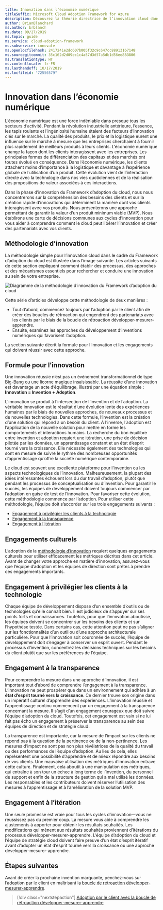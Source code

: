 ```yaml
---
title: Innovation dans l’économie numérique
titleSuffix: Microsoft Cloud Adoption Framework for Azure
description: Découvrez la théorie directrice de l’innovation cloud dans le Framework d’adoption du cloud.
author: BrianBlanchard
ms.author: brblanch
ms.date: 09/27/2019
ms.topic: guide
ms.service: cloud-adoption-framework
ms.subservice: innovate
ms.openlocfilehash: 2417241e2dc607b005f32c9c647cc88913167148
ms.sourcegitcommit: 35c162d2d09ec1c4a57d3d57a5db1d56ee883806
ms.translationtype: HT
ms.contentlocale: fr-FR
ms.lasthandoff: 10/17/2019
ms.locfileid: "72556579"
---
```

# <a name="innovation-in-the-digital-economy"></a>Innovation dans l’économie numérique

L’économie numérique est une force indéniable dans presque tous les secteurs d’activité. Pendant la révolution industrielle antérieure, l’essence, les tapis roulants et l’ingéniosité humaine étaient des facteurs d’innovation clés sur le marché. La qualité des produits, le prix et la logistique eurent une influence sur le marché à mesure que les entreprises cherchaient à fournir plus rapidement de meilleurs produits à leurs clients. L’économie numérique change la façon dont les clients interagissent avec les entreprises. Les principales formes de différenciation des capitaux et des marchés ont toutes évolué en conséquence. Dans l’économie numérique, les clients attachent moins d’importance à la logistique et davantage à l’expérience globale de l’utilisation d’un produit. Cette évolution vient de l’interaction directe avec la technologie dans nos vies quotidiennes et de la réalisation des propositions de valeur associées à ces interactions.

Dans la phase d’innovation du Framework d’adoption du cloud, nous nous concentrerons sur la compréhension des besoins des clients et sur la création rapide d’innovations qui déterminent la manière dont vos clients interagissent avec vos produits. Nous présenterons une approche permettant de garantir la valeur d’un produit minimum viable (MVP). Nous établirons une carte de décisions communes aux cycles d’innovation pour vous aider à comprendre comment le cloud peut libérer l’innovation et créer des partenariats avec vos clients.

## <a name="innovate-methodology"></a>Méthodologie d’innovation

La méthodologie simple pour l’innovation cloud dans le cadre du Framework d’adoption du cloud est illustrée dans l’image suivante. Les articles suivants de cette section expliquent comment établir des processus, des approches et des mécanismes essentiels pour rechercher et conduire une innovation au sein de votre entreprise.

![Diagramme de la méthodologie d’innovation du Framework d’adoption du cloud](../../_images/innovate/innovate-methodology.png)

Cette série d’articles développe cette méthodologie de deux manières :

- Tout d’abord, commencez toujours par l’adoption par le client afin de créer des boucles de rétroaction qui engendrent des partenariats avec les clients par le biais de la boucle de rétroaction développer-mesurer-apprendre.
- Ensuite, examinez les approches du développement d’inventions numériques qui favorisent l’adoption.

La section suivante décrit la formule pour l’innovation et les engagements qui doivent réussir avec cette approche.

## <a name="formula-for-innovation"></a>Formule pour l’innovation

Une innovation réussie n’est pas un événement transformationnel de type Big-Bang ou une licorne magique insaisissable. La réussite d’une innovation est davantage un acte d’équilibrage, illustré par une équation simple : **Innovation = Invention + Adoption**.

L’innovation se produit à l’intersection de l’invention et de l’adoption. La véritable innovation est le résultat d’une évolution lente des expériences humaines par le biais de nouvelles approches, de nouveaux processus et de nouvelles technologies. Dans cette formule, l’invention est la création d’une solution qui répond à un besoin du client. À l’inverse, l’adoption est l’application de la nouvelle solution pour mettre en forme les comportements et interactions humains. La recherche du bon équilibre entre invention et adoption requiert une itération, une prise de décision pilotée par les données, un apprentissage constant et un état d’esprit tourné vers la croissance. Elle nécessite également des technologies qui sont en mesure de suivre le rythme des nombreuses opportunités d’apprentissage qu’offre la société numérique contemporaine.

Le cloud est souvent une excellente plateforme pour l’invention ou les aspects technologiques de l’innovation. Malheureusement, la plupart des idées intéressantes échouent lors du dur travail d’adoption, plutôt que pendant les processus de conceptualisation ou d’invention. Pour garantir le succès, les équipes de développement doivent toujours commencer par l’adoption en guise de test de l’innovation. Pour favoriser cette évolution, cette méthodologie commence par l’adoption. Pour utiliser cette méthodologie, l’équipe doit s’accorder sur les trois engagements suivants :

- [Engagement à privilégier les clients à la technologie](#commitment-to-prioritize-customers-over-technology)
- [Engagement à la transparence](#commitment-to-transparency)
- [Engagement à l’itération](#commitment-to-iteration)

## <a name="cultural-commitments"></a>Engagements culturels

L’adoption de la [méthodologie d’innovation](../index.md) requiert quelques engagements culturels pour utiliser efficacement les métriques décrites dans cet article. Avant de changer votre approche en matière d’innovation, assurez-vous que l’équipe d’adoption et les équipes de direction sont prêtes à prendre ces engagements importants.

## <a name="commitment-to-prioritize-customers-over-technology"></a>Engagement à privilégier les clients à la technologie

Chaque équipe de développement dispose d’un ensemble d’outils ou de technologies qu’elle connaît bien. Il est judicieux de s’appuyer sur ses points forts et connaissances. Toutefois, pour que l’innovation aboutisse, les équipes doivent se concentrer sur les besoins des clients et sur l’hypothèse testée. Dans certains cas, cette attention peut ne pas s’aligner sur les fonctionnalités d’un outil ou d’une approche architecturale particulière. Pour que l’innovation soit couronnée de succès, l’équipe de développement doit s’engager à conserver un esprit ouvert. Pendant le processus d’invention, concentrez les décisions techniques sur les besoins du client plutôt que sur les préférences de l’équipe.

## <a name="commitment-to-transparency"></a>Engagement à la transparence

Pour comprendre la mesure dans une approche d’innovation, il est important tout d’abord de comprendre l’engagement à la transparence. L’innovation ne peut prospérer que dans un environnement qui adhère à un **état d’esprit tourné vers la croissance**. Ce dernier trouve son origine dans un impératif culturel d’apprendre des expériences. L’innovation réussie et l’apprentissage continu commencent par un engagement à la transparence concernant la mesure. Il s’agit d’un engagement courageux que doit suivre l’équipe d’adoption du cloud. Toutefois, cet engagement est vain si ne lui fait pas écho un engagement à préserver la transparence au sein des équipes de direction et de stratégie cloud.

La transparence est importante, car la mesure de l’impact sur les clients ne répond pas à la question de la pertinence ou de la non-pertinence. Les mesures d’impact ne sont pas non plus révélatrices de la qualité du travail ou des performances de l’équipe d’adoption. Au lieu de cela, elles représentent une possibilité d’apprendre et de mieux répondre aux besoins de vos clients. Une mauvaise utilisation des métriques d’innovation entrave cette culture. Finalement, cela aboutit à une manipulation des métriques, qui entraîne à son tour un échec à long terme de l’invention, du personnel de support et enfin de la structure de gestion qui a mal utilisé les données. Les responsables et les contributeurs doivent réserver l’utilisation des mesures à l’apprentissage et à l’amélioration de la solution MVP.

## <a name="commitment-to-iteration"></a>Engagement à l’itération

Une seule promesse est vraie pour tous les cycles d’innovation&mdash;vous ne réussissez pas du premier coup. La mesure vous aide à comprendre les ajustements à apporter pour obtenir les résultats souhaités. Les modifications qui mènent aux résultats souhaités proviennent d’itérations du processus développer-mesurer-apprendre. L’équipe d’adoption du cloud et l’équipe de stratégie cloud doivent faire preuve d’un état d’esprit itératif avant d’adopter un état d’esprit tourné vers la croissance ou une approche développer-mesurer-apprendre.

## <a name="next-steps"></a>Étapes suivantes

Avant de créer la prochaine invention marquante, penchez-vous sur l’adoption par le client en maîtrisant la [boucle de rétroaction développer-mesurer-apprendre](./adoption.md).

> [!div class="nextstepaction"]
> [Adoption par le client avec la boucle de rétroaction développer-mesurer-apprendre](./adoption.md)
